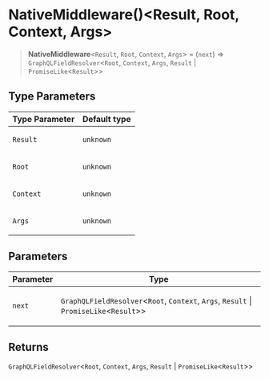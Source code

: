 # NativeMiddleware()\<Result, Root, Context, Args\>

> **NativeMiddleware**\<`Result`, `Root`, `Context`, `Args`\> = (`next`) => `GraphQLFieldResolver`\<`Root`, `Context`, `Args`, `Result` \| `PromiseLike`\<`Result`\>\>

## Type Parameters

<table>
<thead>
<tr>
<th>Type Parameter</th>
<th>Default type</th>
</tr>
</thead>
<tbody>
<tr>
<td>

`Result`

</td>
<td>

`unknown`

</td>
</tr>
<tr>
<td>

`Root`

</td>
<td>

`unknown`

</td>
</tr>
<tr>
<td>

`Context`

</td>
<td>

`unknown`

</td>
</tr>
<tr>
<td>

`Args`

</td>
<td>

`unknown`

</td>
</tr>
</tbody>
</table>

## Parameters

<table>
<thead>
<tr>
<th>Parameter</th>
<th>Type</th>
</tr>
</thead>
<tbody>
<tr>
<td>

`next`

</td>
<td>

`GraphQLFieldResolver`\<`Root`, `Context`, `Args`, `Result` \| `PromiseLike`\<`Result`\>\>

</td>
</tr>
</tbody>
</table>

## Returns

`GraphQLFieldResolver`\<`Root`, `Context`, `Args`, `Result` \| `PromiseLike`\<`Result`\>\>
